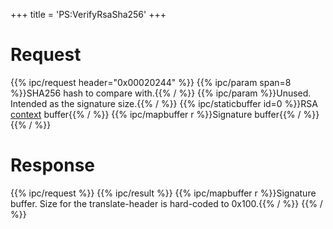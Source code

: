 +++
title = 'PS:VerifyRsaSha256'
+++

# Request

{{% ipc/request header="0x00020244" %}}
{{% ipc/param span=8 %}}SHA256 hash to compare with.{{% / %}}
{{% ipc/param %}}Unused. Intended as the signature size.{{% / %}}
{{% ipc/staticbuffer id=0 %}}RSA [context](Process_Services_PXI "wikilink") buffer{{% / %}}
{{% ipc/mapbuffer r %}}Signature buffer{{% / %}}
{{% / %}}

# Response

{{% ipc/request %}}
{{% ipc/result %}}
{{% ipc/mapbuffer r %}}Signature buffer. Size for the translate-header is hard-coded to 0x100.{{% / %}}
{{% / %}}
